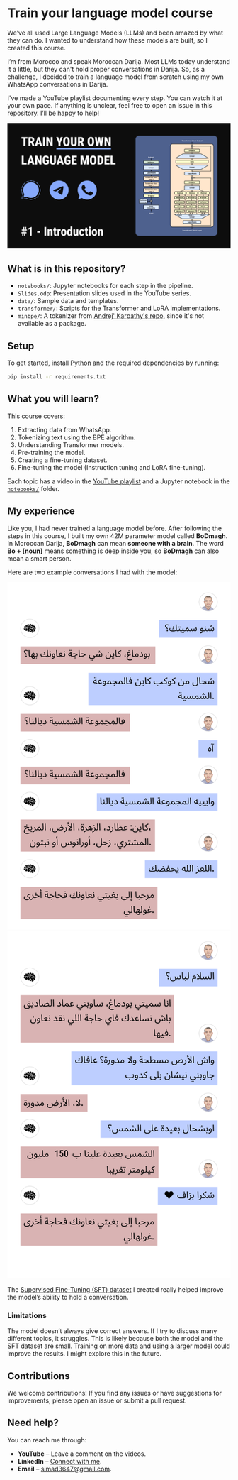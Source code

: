 # Train your language model course

We’ve all used Large Language Models (LLMs) and been amazed by what they can do. I wanted to understand how these models are built, so I created this course.

I’m from Morocco and speak Moroccan Darija. Most LLMs today understand it a little, but they can't hold proper conversations in Darija. So, as a challenge, I decided to train a language model from scratch using my own WhatsApp conversations in Darija.

I've made a YouTube playlist documenting every step. You can watch it at your own pace. If anything is unclear, feel free to open an issue in this repository. I’ll be happy to help!

[![course_thumbnail](./images/course_thumbnail%20.png)](https://www.youtube.com/playlist?list=PLMSb3cZXtIfptKdr56uEdiM5pR6HDMoUX)

## What is in this repository?

- `notebooks/`: Jupyter notebooks for each step in the pipeline.
- `Slides.odp`: Presentation slides used in the YouTube series.
- `data/`: Sample data and templates.
- `transformer/`: Scripts for the Transformer and LoRA implementations.
- `minbpe/`: A tokenizer from [Andrej' Karpathy's repo](https://github.com/karpathy/minbpe), since it's not available as a package.

## Setup

To get started, install [Python](https://www.python.org/downloads/) and the required dependencies by running:  

```bash
pip install -r requirements.txt
```

## What you will learn?

This course covers:  

1. Extracting data from WhatsApp.  
2. Tokenizing text using the BPE algorithm.  
3. Understanding Transformer models.  
4. Pre-training the model.  
5. Creating a fine-tuning dataset.  
6. Fine-tuning the model (Instruction tuning and LoRA fine-tuning).  

Each topic has a video in the [YouTube playlist](https://www.youtube.com/playlist?list=PLMSb3cZXtIfptKdr56uEdiM5pR6HDMoUX) and a Jupyter notebook in the [`notebooks/`](./notebooks/) folder.  

## My experience

Like you, I had never trained a language model before. After following the steps in this course, I built my own 42M parameter model called **BoDmagh**. In Moroccan Darija, **BoDmagh** can mean **someone with a brain**. The word **Bo + [noun]** means something is deep inside you, so **BoDmagh** can also mean a smart person.

Here are two example conversations I had with the model:  

![conversation_1](./images/conversation_1.png)
![conversation_2](./images/conversation_2.png)

The [Supervised Fine-Tuning (SFT) dataset](https://github.com/ImadSaddik/BoDmaghDataset) I created really helped improve the model’s ability to hold a conversation.  

### Limitations  

The model doesn’t always give correct answers. If I try to discuss many different topics, it struggles. This is likely because both the model and the SFT dataset are small. Training on more data and using a larger model could improve the results. I might explore this in the future.

## Contributions

We welcome contributions! If you find any issues or have suggestions for improvements, please open an issue or submit a pull request.

## Need help?

You can reach me through:  

- **YouTube** – Leave a comment on the videos.  
- **LinkedIn** – [Connect with me](https://www.linkedin.com/in/imadsaddik/).  
- **Email** – [simad3647@gmail.com](mailto:simad3647@gmail.com).  
